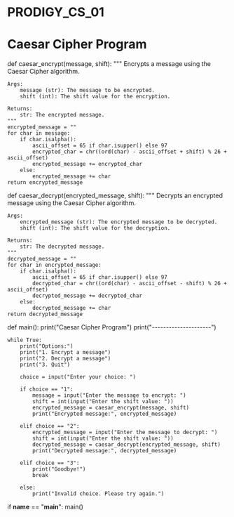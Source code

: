 # PRODIGY_CS_01

# Caesar Cipher Program

def caesar_encrypt(message, shift):
    """
    Encrypts a message using the Caesar Cipher algorithm.

    Args:
        message (str): The message to be encrypted.
        shift (int): The shift value for the encryption.

    Returns:
        str: The encrypted message.
    """
    encrypted_message = ""
    for char in message:
        if char.isalpha():
            ascii_offset = 65 if char.isupper() else 97
            encrypted_char = chr((ord(char) - ascii_offset + shift) % 26 + ascii_offset)
            encrypted_message += encrypted_char
        else:
            encrypted_message += char
    return encrypted_message

def caesar_decrypt(encrypted_message, shift):
    """
    Decrypts an encrypted message using the Caesar Cipher algorithm.

    Args:
        encrypted_message (str): The encrypted message to be decrypted.
        shift (int): The shift value for the decryption.

    Returns:
        str: The decrypted message.
    """
    decrypted_message = ""
    for char in encrypted_message:
        if char.isalpha():
            ascii_offset = 65 if char.isupper() else 97
            decrypted_char = chr((ord(char) - ascii_offset - shift) % 26 + ascii_offset)
            decrypted_message += decrypted_char
        else:
            decrypted_message += char
    return decrypted_message

def main():
    print("Caesar Cipher Program")
    print("---------------------")

    while True:
        print("Options:")
        print("1. Encrypt a message")
        print("2. Decrypt a message")
        print("3. Quit")

        choice = input("Enter your choice: ")

        if choice == "1":
            message = input("Enter the message to encrypt: ")
            shift = int(input("Enter the shift value: "))
            encrypted_message = caesar_encrypt(message, shift)
            print("Encrypted message:", encrypted_message)

        elif choice == "2":
            encrypted_message = input("Enter the message to decrypt: ")
            shift = int(input("Enter the shift value: "))
            decrypted_message = caesar_decrypt(encrypted_message, shift)
            print("Decrypted message:", decrypted_message)

        elif choice == "3":
            print("Goodbye!")
            break

        else:
            print("Invalid choice. Please try again.")

if __name__ == "__main__":
    main()